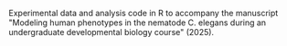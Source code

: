 Experimental data and analysis code in R to accompany the manuscript "Modeling human phenotypes in the nematode C. elegans during an undergraduate developmental biology course" (2025).
